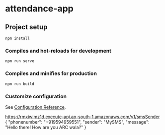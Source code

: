 # attendance-app

## Project setup
```
npm install
```

### Compiles and hot-reloads for development
```
npm run serve
```

### Compiles and minifies for production
```
npm run build
```

### Customize configuration
See [Configuration Reference](https://cli.vuejs.org/config/).

https://rmxiwimz1d.execute-api.ap-south-1.amazonaws.com/v1/smsSender
{
"phonenumber": "+919594959551",
"sender": "MySMS",
"message": "Hello there! How are you ARC wala?"
}